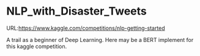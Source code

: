# NLP_with_Disaster_Tweets
 
URL:https://www.kaggle.com/competitions/nlp-getting-started

A trail as a beginner of Deep Learning. Here may be a BERT implement for this kaggle competition.